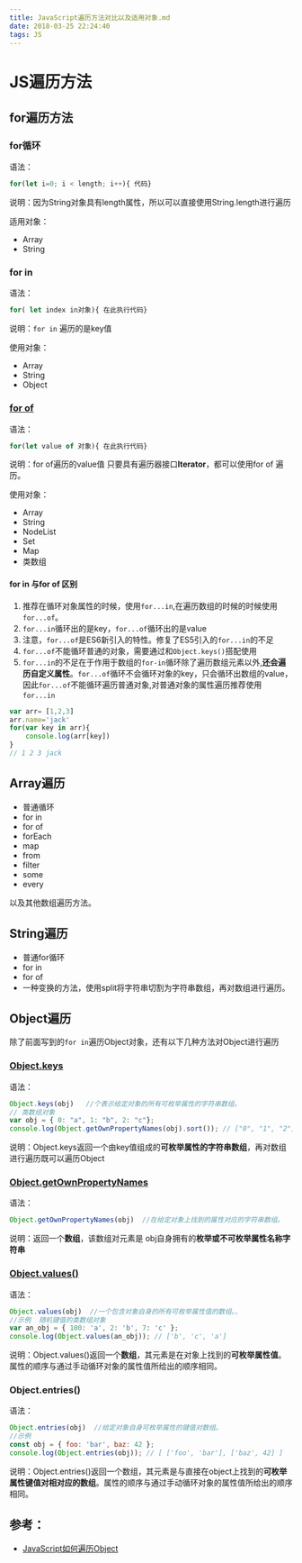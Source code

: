 ```yaml
---
title: JavaScript遍历方法对比以及适用对象.md
date: 2018-03-25 22:24:40
tags: JS
---
```


# JS遍历方法

## for遍历方法

### for循环
语法：

```js
for(let i=0; i < length; i++){ 代码}
```

说明：因为String对象具有length属性，所以可以直接使用String.length进行遍历

适用对象：
- Array
- String

### for in

语法：
```js
for( let index in对象){ 在此执行代码}
```
说明：`for in` 遍历的是key值

使用对象：
- Array 
- String  
- Object

### [for of](https://developer.mozilla.org/zh-CN/docs/Web/JavaScript/Reference/Statements/for...of)
语法：
```js
for(let value of 对象){ 在此执行代码}
```
说明：for of遍历的value值
只要具有遍历器接口**Iterator**，都可以使用for of 遍历。

使用对象：
- Array
- String
- NodeList
- Set
- Map
- 类数组

#### for in 与for of 区别

1. 推荐在循环对象属性的时候，使用`for...in`,在遍历数组的时候的时候使用`for...of`。
2.  `for...in`循环出的是key，`for...of`循环出的是value
3. 注意，`for...of`是ES6新引入的特性。修复了ES5引入的`for...in`的不足
4.  `for...of`不能循环普通的对象，需要通过和`Object.keys()`搭配使用
5. `for...in`的不足在于作用于数组的`for-in`循环除了遍历数组元素以外,**还会遍历自定义属性**。`for...of`循环不会循环对象的key，只会循环出数组的value，因此`for...of`不能循环遍历普通对象,对普通对象的属性遍历推荐使用`for...in`
```js
var arr= [1,2,3]
arr.name='jack'     
for(var key in arr){
    console.log(arr[key])
}
// 1 2 3 jack
```
## Array遍历

- 普通循环
- for in
- for of
- forEach
- map
- from
- filter
- some
- every

以及其他数组遍历方法。

## String遍历
- 普通for循环
- for in
- for of
- 一种变换的方法，使用split将字符串切割为字符串数组，再对数组进行遍历。

## Object遍历

除了前面写到的`for in`遍历Object对象，还有以下几种方法对Object进行遍历

### [Object.keys](https://developer.mozilla.org/zh-CN/docs/Web/JavaScript/Reference/Global_Objects/Object/keys)


语法：

```js
Object.keys(obj)   //个表示给定对象的所有可枚举属性的字符串数组。
// 类数组对象
var obj = { 0: "a", 1: "b", 2: "c"};
console.log(Object.getOwnPropertyNames(obj).sort()); // ["0", "1", "2"]
```
说明：Object.keys返回一个由key值组成的**可枚举属性的字符串数组**，再对数组进行遍历既可以遍历Object

### [Object.getOwnPropertyNames](https://developer.mozilla.org/zh-CN/docs/Web/JavaScript/Reference/Global_Objects/Object/getOwnPropertyNames)

语法：

```js
Object.getOwnPropertyNames(obj)  //在给定对象上找到的属性对应的字符串数组。
```

说明：返回一个**数组**，该数组对元素是 obj自身拥有的**枚举或不可枚举属性名称字符串**


### [Object.values()](https://developer.mozilla.org/zh-CN/docs/Web/JavaScript/Reference/Global_Objects/Object/values)

语法：

```js
Object.values(obj)  //一个包含对象自身的所有可枚举属性值的数组。、
//示例  随机键值的类数组对象
var an_obj = { 100: 'a', 2: 'b', 7: 'c' };
console.log(Object.values(an_obj)); // ['b', 'c', 'a']
```  

说明：Object.values()返回一个**数组**，其元素是在对象上找到的**可枚举属性值**。属性的顺序与通过手动循环对象的属性值所给出的顺序相同。

### Object.entries()

语法：

```js
Object.entries(obj)  //给定对象自身可枚举属性的键值对数组。
//示例
const obj = { foo: 'bar', baz: 42 };
console.log(Object.entries(obj)); // [ ['foo', 'bar'], ['baz', 42] ]
```  

说明：Object.entries()返回一个数组，其元素是与直接在object上找到的**可枚举属性键值对相对应的数组**。属性的顺序与通过手动循环对象的属性值所给出的顺序相同。




## 参考：
- [JavaScript如何遍历Object](https://huixisheng.github.io/object-loop/)